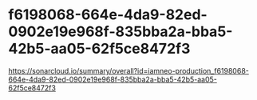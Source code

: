 # f6198068-664e-4da9-82ed-0902e19e968f-835bba2a-bba5-42b5-aa05-62f5ce8472f3
https://sonarcloud.io/summary/overall?id=iamneo-production_f6198068-664e-4da9-82ed-0902e19e968f-835bba2a-bba5-42b5-aa05-62f5ce8472f3
